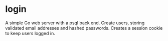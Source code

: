 # login
A simple Go web server with a psql back end. Create users, storing validated email addresses and 
hashed passwords. Creates a session cookie to keep users logged in.
